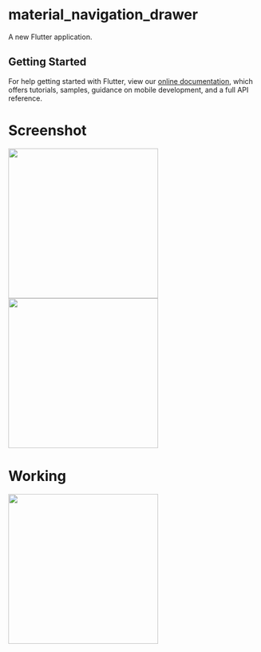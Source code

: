 # material_navigation_drawer

A new Flutter application.

## Getting Started

For help getting started with Flutter, view our
[online documentation](https://flutter.dev/docs), which offers tutorials,
samples, guidance on mobile development, and a full API reference.

# Screenshot

<img src="https://user-images.githubusercontent.com/73339220/103068884-f5469800-45df-11eb-8119-2e070a5eb570.jpg" width=300 /> <img src="https://user-images.githubusercontent.com/73339220/109465798-8af01f00-7a8a-11eb-887c-4caf3f3e023d.jpg" width=300 />

# Working

<img src="https://user-images.githubusercontent.com/73339220/109465818-96434a80-7a8a-11eb-8d4f-0cb9c4f774ea.gif" width=300 />
